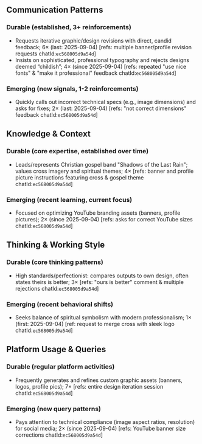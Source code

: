 ## Communication Patterns
### Durable (established, 3+ reinforcements)
- Requests iterative graphic/design revisions with direct, candid feedback; 6× (last: 2025-09-04) [refs: multiple banner/profile revision requests chatId:`ec568005d9a54d`]
- Insists on sophisticated, professional typography and rejects designs deemed “childish”; 4× (since 2025-09-04) [refs: repeated "use nice fonts" & "make it professional" feedback chatId:`ec568005d9a54d`]

### Emerging (new signals, 1-2 reinforcements)
- Quickly calls out incorrect technical specs (e.g., image dimensions) and asks for fixes; 2× (last: 2025-09-04) [refs: "not correct dimensions" feedback chatId:`ec568005d9a54d`]

## Knowledge & Context
### Durable (core expertise, established over time)
- Leads/represents Christian gospel band "Shadows of the Last Rain"; values cross imagery and spiritual themes; 4× [refs: banner and profile picture instructions featuring cross & gospel theme chatId:`ec568005d9a54d`]

### Emerging (recent learning, current focus)
- Focused on optimizing YouTube branding assets (banners, profile pictures); 2× (since 2025-09-04) [refs: asks for correct YouTube sizes chatId:`ec568005d9a54d`]

## Thinking & Working Style
### Durable (core thinking patterns)
- High standards/perfectionist: compares outputs to own design, often states theirs is better; 3× [refs: "ours is better" comment & multiple rejections chatId:`ec568005d9a54d`]

### Emerging (recent behavioral shifts)
- Seeks balance of spiritual symbolism with modern professionalism; 1× (first: 2025-09-04) [ref: request to merge cross with sleek logo chatId:`ec568005d9a54d`]

## Platform Usage & Queries
### Durable (regular platform activities)
- Frequently generates and refines custom graphic assets (banners, logos, profile pics); 7× [refs: entire design iteration session chatId:`ec568005d9a54d`]

### Emerging (new query patterns)
- Pays attention to technical compliance (image aspect ratios, resolution) for social media; 2× (since 2025-09-04) [refs: YouTube banner size corrections chatId:`ec568005d9a54d`]